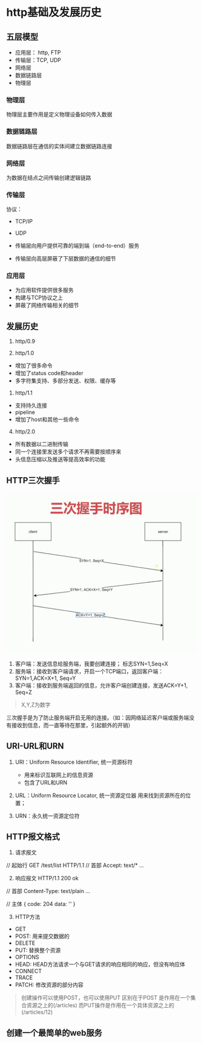 # http基础及发展历史

## 五层模型

- 应用层： http, FTP
- 传输层：TCP, UDP
- 网络层
- 数据链路层
- 物理层

### 物理层

物理层主要作用是定义物理设备如何传入数据

### 数据链路层

数据链路层在通信的实体间建立数据链路连接

### 网络层

为数据在结点之间传输创建逻辑链路

### 传输层

协议：

- TCP/IP
- UDP

- 传输层向用户提供可靠的端到端（end-to-end）服务
- 传输层向高层屏蔽了下层数据的通信的细节

### 应用层

- 为应用软件提供很多服务
- 构建与TCP协议之上
- 屏蔽了网络传输相关的细节

## 发展历史

1. http/0.9

2. http/1.0

- 增加了很多命令
- 增加了status code和header
- 多字符集支持、多部分发送、权限、缓存等

1. http/1.1

- 支持持久连接
- pipeline
- 增加了host和其他一些命令

4. http/2.0

- 所有数据以二进制传输
- 同一个连接里发送多个请求不再需要按顺序来
- 头信息压缩以及推送等提高效率的功能

## HTTP三次握手

![image](./images/three-way-handshake.png)

1. 客户端：发送信息给服务端，我要创建连接； 标志SYN=1,Seq=X
2. 服务端：接收到客户端请求，开启一个TCP端口，返回客户端：SYN=1,ACK=X+1, Seq=Y
3. 客户端：接收到服务端返回的信息，允许客户端创建连接，发送ACK=Y+1, Seq=Z

> X,Y,Z为数字

三次握手是为了防止服务端开启无用的连接。（如：因网络延迟客户端或服务端没有接收到信息，而一直等待在那里，引起额外的开销）

## URI-URL和URN

1. URI：Uniform Resource Identifier, 统一资源标符
    - 用来标识互联网上的信息资源
    - 包含了URL和URN


2. URL：Uniform Resource Locator, 统一资源定位器 用来找到资源所在的位置；

3. URN：永久统一资源定位符

## HTTP报文格式

1. 请求报文

// 起始行 GET /test/list HTTP/1.1 // 首部 Accept: text/*
...

2. 响应报文 HTTP/1.1 200 ok

// 首部 Content-Type: text/plain ...

// 主体 { code: 204 data: ''
}

3. HTTP方法

- GET
- POST: 用来提交数据的
- DELETE
- PUT: 替换整个资源
- OPTIONS
- HEAD: HEAD方法请求一个与GET请求的响应相同的响应，但没有响应体
- CONNECT
- TRACE
- PATCH: 修改资源的部分内容

> 创建操作可以使用POST，也可以使用PUT
> 区别在于POST 是作用在一个集合资源之上的(/articles)
> 而PUT操作是作用在一个具体资源之上的(/articles/12)

## 创建一个最简单的web服务
